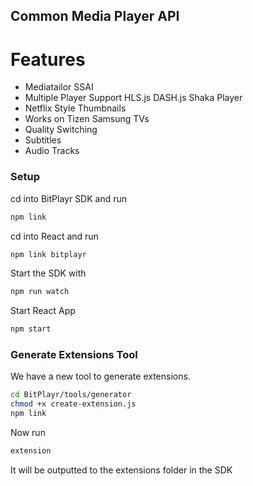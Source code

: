 ## Common Media Player API

# Features
- Mediatailor SSAI 
- Multiple Player Support HLS.js DASH.js Shaka Player
- Netflix Style Thumbnails
- Works on Tizen Samsung TVs
- Quality Switching
- Subtitles
- Audio Tracks

### Setup

cd into BitPlayr SDK and run
~~~sh
npm link
~~~

cd into React and run
~~~sh
npm link bitplayr
~~~

Start the SDK with
~~~sh
npm run watch
~~~

Start React App
~~~sh
npm start
~~~

### Generate Extensions Tool

We have a new tool to generate extensions.

~~~sh
cd BitPlayr/tools/generator
chmod +x create-extension.js
npm link
~~~

Now run 
~~~sh
extension
~~~

It will be outputted to the extensions folder in the SDK

